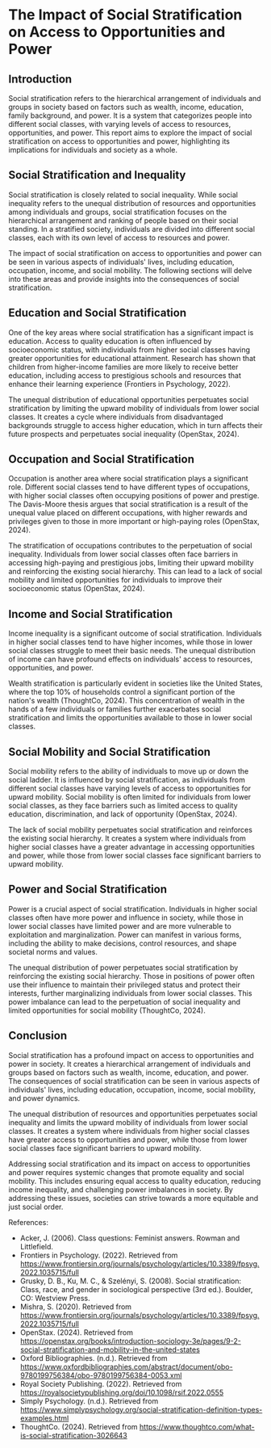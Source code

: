 # The Impact of Social Stratification on Access to Opportunities and Power

## Introduction

Social stratification refers to the hierarchical arrangement of individuals and groups in society based on factors such as wealth, income, education, family background, and power. It is a system that categorizes people into different social classes, with varying levels of access to resources, opportunities, and power. This report aims to explore the impact of social stratification on access to opportunities and power, highlighting its implications for individuals and society as a whole.

## Social Stratification and Inequality

Social stratification is closely related to social inequality. While social inequality refers to the unequal distribution of resources and opportunities among individuals and groups, social stratification focuses on the hierarchical arrangement and ranking of people based on their social standing. In a stratified society, individuals are divided into different social classes, each with its own level of access to resources and power.

The impact of social stratification on access to opportunities and power can be seen in various aspects of individuals' lives, including education, occupation, income, and social mobility. The following sections will delve into these areas and provide insights into the consequences of social stratification.

## Education and Social Stratification

One of the key areas where social stratification has a significant impact is education. Access to quality education is often influenced by socioeconomic status, with individuals from higher social classes having greater opportunities for educational attainment. Research has shown that children from higher-income families are more likely to receive better education, including access to prestigious schools and resources that enhance their learning experience (Frontiers in Psychology, 2022).

The unequal distribution of educational opportunities perpetuates social stratification by limiting the upward mobility of individuals from lower social classes. It creates a cycle where individuals from disadvantaged backgrounds struggle to access higher education, which in turn affects their future prospects and perpetuates social inequality (OpenStax, 2024).

## Occupation and Social Stratification

Occupation is another area where social stratification plays a significant role. Different social classes tend to have different types of occupations, with higher social classes often occupying positions of power and prestige. The Davis-Moore thesis argues that social stratification is a result of the unequal value placed on different occupations, with higher rewards and privileges given to those in more important or high-paying roles (OpenStax, 2024).

The stratification of occupations contributes to the perpetuation of social inequality. Individuals from lower social classes often face barriers in accessing high-paying and prestigious jobs, limiting their upward mobility and reinforcing the existing social hierarchy. This can lead to a lack of social mobility and limited opportunities for individuals to improve their socioeconomic status (OpenStax, 2024).

## Income and Social Stratification

Income inequality is a significant outcome of social stratification. Individuals in higher social classes tend to have higher incomes, while those in lower social classes struggle to meet their basic needs. The unequal distribution of income can have profound effects on individuals' access to resources, opportunities, and power.

Wealth stratification is particularly evident in societies like the United States, where the top 10% of households control a significant portion of the nation's wealth (ThoughtCo, 2024). This concentration of wealth in the hands of a few individuals or families further exacerbates social stratification and limits the opportunities available to those in lower social classes.

## Social Mobility and Social Stratification

Social mobility refers to the ability of individuals to move up or down the social ladder. It is influenced by social stratification, as individuals from different social classes have varying levels of access to opportunities for upward mobility. Social mobility is often limited for individuals from lower social classes, as they face barriers such as limited access to quality education, discrimination, and lack of opportunity (OpenStax, 2024).

The lack of social mobility perpetuates social stratification and reinforces the existing social hierarchy. It creates a system where individuals from higher social classes have a greater advantage in accessing opportunities and power, while those from lower social classes face significant barriers to upward mobility.

## Power and Social Stratification

Power is a crucial aspect of social stratification. Individuals in higher social classes often have more power and influence in society, while those in lower social classes have limited power and are more vulnerable to exploitation and marginalization. Power can manifest in various forms, including the ability to make decisions, control resources, and shape societal norms and values.

The unequal distribution of power perpetuates social stratification by reinforcing the existing social hierarchy. Those in positions of power often use their influence to maintain their privileged status and protect their interests, further marginalizing individuals from lower social classes. This power imbalance can lead to the perpetuation of social inequality and limited opportunities for social mobility (ThoughtCo, 2024).

## Conclusion

Social stratification has a profound impact on access to opportunities and power in society. It creates a hierarchical arrangement of individuals and groups based on factors such as wealth, income, education, and power. The consequences of social stratification can be seen in various aspects of individuals' lives, including education, occupation, income, social mobility, and power dynamics.

The unequal distribution of resources and opportunities perpetuates social inequality and limits the upward mobility of individuals from lower social classes. It creates a system where individuals from higher social classes have greater access to opportunities and power, while those from lower social classes face significant barriers to upward mobility.

Addressing social stratification and its impact on access to opportunities and power requires systemic changes that promote equality and social mobility. This includes ensuring equal access to quality education, reducing income inequality, and challenging power imbalances in society. By addressing these issues, societies can strive towards a more equitable and just social order.

References:

- Acker, J. (2006). Class questions: Feminist answers. Rowman and Littlefield.
- Frontiers in Psychology. (2022). Retrieved from https://www.frontiersin.org/journals/psychology/articles/10.3389/fpsyg.2022.1035715/full
- Grusky, D. B., Ku, M. C., & Szelényi, S. (2008). Social stratification: Class, race, and gender in sociological perspective (3rd ed.). Boulder, CO: Westview Press.
- Mishra, S. (2020). Retrieved from https://www.frontiersin.org/journals/psychology/articles/10.3389/fpsyg.2022.1035715/full
- OpenStax. (2024). Retrieved from https://openstax.org/books/introduction-sociology-3e/pages/9-2-social-stratification-and-mobility-in-the-united-states
- Oxford Bibliographies. (n.d.). Retrieved from https://www.oxfordbibliographies.com/abstract/document/obo-9780199756384/obo-9780199756384-0053.xml
- Royal Society Publishing. (2022). Retrieved from https://royalsocietypublishing.org/doi/10.1098/rsif.2022.0555
- Simply Psychology. (n.d.). Retrieved from https://www.simplypsychology.org/social-stratification-definition-types-examples.html
- ThoughtCo. (2024). Retrieved from https://www.thoughtco.com/what-is-social-stratification-3026643